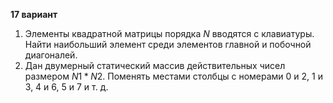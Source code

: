 **17 вариант**  
1. Элементы квадратной матрицы порядка $N$ вводятся с клавиатуры. Найти наибольший элемент среди элементов главной и побочной диагоналей.
2. Дан двумерный статический массив действительных чисел размером $N1*N2$. Поменять местами столбцы с номерами 0 и 2, 1 и 3, 4 и 6, 5 и 7 и т. д.
